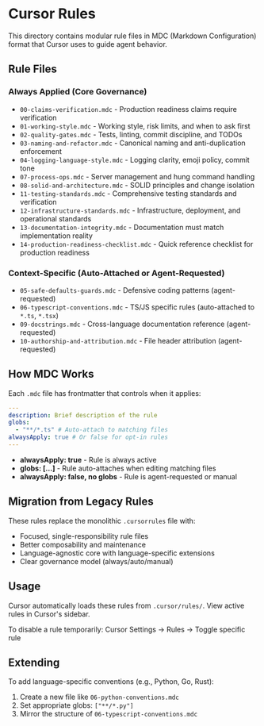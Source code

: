 # Cursor Rules

This directory contains modular rule files in MDC (Markdown Configuration) format that Cursor uses to guide agent behavior.

## Rule Files

### Always Applied (Core Governance)

- `00-claims-verification.mdc` - Production readiness claims require verification
- `01-working-style.mdc` - Working style, risk limits, and when to ask first
- `02-quality-gates.mdc` - Tests, linting, commit discipline, and TODOs
- `03-naming-and-refactor.mdc` - Canonical naming and anti-duplication enforcement
- `04-logging-language-style.mdc` - Logging clarity, emoji policy, commit tone
- `07-process-ops.mdc` - Server management and hung command handling
- `08-solid-and-architecture.mdc` - SOLID principles and change isolation
- `11-testing-standards.mdc` - Comprehensive testing standards and verification
- `12-infrastructure-standards.mdc` - Infrastructure, deployment, and operational standards
- `13-documentation-integrity.mdc` - Documentation must match implementation reality
- `14-production-readiness-checklist.mdc` - Quick reference checklist for production readiness

### Context-Specific (Auto-Attached or Agent-Requested)

- `05-safe-defaults-guards.mdc` - Defensive coding patterns (agent-requested)
- `06-typescript-conventions.mdc` - TS/JS specific rules (auto-attached to `*.ts`, `*.tsx`)
- `09-docstrings.mdc` - Cross-language documentation reference (agent-requested)
- `10-authorship-and-attribution.mdc` - File header attribution (agent-requested)

## How MDC Works

Each `.mdc` file has frontmatter that controls when it applies:

```yaml
---
description: Brief description of the rule
globs:
  - "**/*.ts" # Auto-attach to matching files
alwaysApply: true # Or false for opt-in rules
---
```

- **alwaysApply: true** - Rule is always active
- **globs: [...]** - Rule auto-attaches when editing matching files
- **alwaysApply: false, no globs** - Rule is agent-requested or manual

## Migration from Legacy Rules

These rules replace the monolithic `.cursorrules` file with:

- Focused, single-responsibility rule files
- Better composability and maintenance
- Language-agnostic core with language-specific extensions
- Clear governance model (always/auto/manual)

## Usage

Cursor automatically loads these rules from `.cursor/rules/`. View active rules in Cursor's sidebar.

To disable a rule temporarily: Cursor Settings → Rules → Toggle specific rule

## Extending

To add language-specific conventions (e.g., Python, Go, Rust):

1. Create a new file like `06-python-conventions.mdc`
2. Set appropriate globs: `["**/*.py"]`
3. Mirror the structure of `06-typescript-conventions.mdc`
